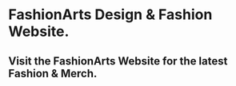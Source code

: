 # FashionArts Design & Fashion Website.
## Visit the FashionArts Website for the latest Fashion & Merch.
